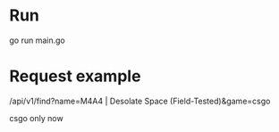 # Run
go run main.go

# Request example
/api/v1/find?name=M4A4 | Desolate Space (Field-Tested)&game=csgo

csgo only now

